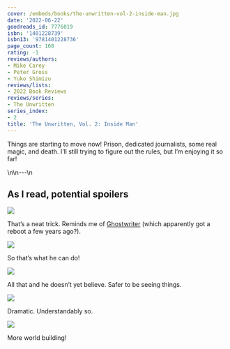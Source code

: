 ```yaml
---
cover: /embeds/books/the-unwritten-vol-2-inside-man.jpg
date: '2022-06-22'
goodreads_id: 7776019
isbn: '1401228739'
isbn13: '9781401228736'
page_count: 168
rating: -1
reviews/authors:
- Mike Carey
- Peter Gross
- Yuko Shimizu
reviews/lists:
- 2022 Book Reviews
reviews/series:
- The Unwritten
series_index:
- 2
title: 'The Unwritten, Vol. 2: Inside Man'
---
```

Things are starting to move now! Prison, dedicated journalists, some real magic, and death. I’ll still trying to figure out the rules, but I’m enjoying it so far!

<!--more-->\n\n---\n

## As I read, potential spoilers

![](/embeds/books/attachments/unwritten-2-d7920c.png)

That’s a neat trick. Reminds me of [Ghostwriter](https://en.wikipedia.org/wiki/Ghostwriter_(1992_TV_series)) (which apparently got a reboot a few years ago?). 

![](/embeds/books/attachments/unwritten-2-5b85a1.png)

So that’s what he can do!

![](/embeds/books/attachments/unwritten-2-d1d32d.png)

All that and he doesn’t yet believe. Safer to be seeing things. 

![](/embeds/books/attachments/unwritten-2-e09739.png)

Dramatic. Understandably so. 

![](/embeds/books/attachments/unwritten-2-d9497e.png)

More world building!


